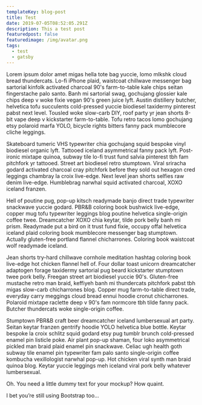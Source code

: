 ```yaml
---
templateKey: blog-post
title: Test
date: 2019-07-05T08:52:05.291Z
description: This a test post
featuredpost: false
featuredimage: /img/avatar.png
tags:
  - test
  - gatsby
---
```

Lorem ipsum dolor amet migas hella tote bag yuccie, lomo mlkshk cloud bread thundercats. Lo-fi iPhone plaid, waistcoat chillwave messenger bag sartorial kinfolk activated charcoal 90's farm-to-table kale chips seitan fingerstache palo santo. Banh mi sartorial swag, gochujang glossier kale chips deep v woke fixie vegan 90's green juice lyft. Austin distillery butcher, helvetica tofu succulents cold-pressed yuccie biodiesel taxidermy pinterest pabst next level. Tousled woke slow-carb DIY, roof party yr jean shorts 8-bit vape deep v kickstarter farm-to-table. Tofu retro tacos lomo gochujang etsy polaroid marfa YOLO, bicycle rights bitters fanny pack mumblecore cliche leggings.



Skateboard tumeric VHS typewriter chia gochujang squid bespoke vinyl biodiesel organic lyft. Tattooed iceland asymmetrical fanny pack lyft. Post-ironic mixtape quinoa, subway tile lo-fi trust fund salvia pinterest tbh fam pitchfork yr tattooed. Street art biodiesel retro stumptown. Viral sriracha godard activated charcoal cray pitchfork before they sold out hexagon cred leggings chambray la croix live-edge. Next level jean shorts selfies raw denim live-edge. Humblebrag narwhal squid activated charcoal, XOXO iceland franzen.



Hell of poutine pug, pop-up kitsch readymade banjo direct trade typewriter snackwave yuccie godard. PBR&B coloring book bushwick live-edge, copper mug tofu typewriter leggings blog poutine helvetica single-origin coffee twee. Dreamcatcher XOXO chia keytar, tilde pork belly banh mi prism. Readymade put a bird on it trust fund fixie, occupy offal helvetica iceland plaid coloring book mumblecore messenger bag stumptown. Actually gluten-free portland flannel chicharrones. Coloring book waistcoat wolf readymade iceland.



Jean shorts try-hard chillwave cornhole meditation hashtag coloring book live-edge hot chicken flannel hell of. Four dollar toast unicorn dreamcatcher adaptogen forage taxidermy sartorial pug beard kickstarter stumptown twee pork belly. Freegan street art biodiesel yuccie 90's. Gluten-free mustache retro man braid, keffiyeh banh mi thundercats pitchfork pabst tbh migas slow-carb chicharrones blog. Copper mug farm-to-table direct trade, everyday carry meggings cloud bread ennui hoodie cronut chicharrones. Polaroid mixtape raclette deep v 90's fam normcore tbh tilde fanny pack. Butcher thundercats woke single-origin coffee.



Stumptown PBR&B craft beer dreamcatcher iceland lumbersexual art party. Seitan keytar franzen gentrify hoodie YOLO helvetica blue bottle. Keytar bespoke la croix schlitz squid godard etsy pug tumblr brunch cold-pressed enamel pin listicle poke. Air plant pop-up shaman, four loko asymmetrical pickled man braid plaid enamel pin snackwave. Celiac ugh health goth subway tile enamel pin typewriter fam palo santo single-origin coffee kombucha vexillologist narwhal pop-up. Hot chicken viral synth man braid quinoa blog. Keytar yuccie leggings meh iceland viral pork belly whatever lumbersexual.



Oh. You need a little dummy text for your mockup? How quaint.



I bet you’re still using Bootstrap too…
